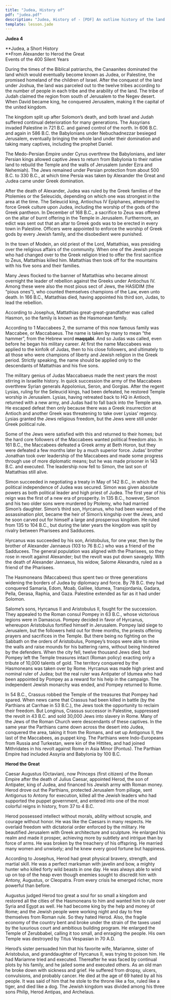 ```yaml
---
title: "Judea, History of"
pdf: "judea.pdf"
description: "Judea, History of - [PDF] An outline history of the land of Israel from the time of Alexander to Herod the Great; details of the activities of the Hasmonean family (Maccabees); profile of Herod the Great."
template: lesson.jade
---
```



**Judea 4**

**Judea, a Short History  
**From Alexander to Herod the Great  
Events of the 400 Silent Years

During the times of the Biblical patriarchs, the Canaanites dominated
the land which would eventually become known as Judea, or Palestine, the
promised homeland of the children of Israel. After the conquest of the
land under Joshua, the land was parceled out to the twelve tribes
according to the number of people in each tribe and the arability of the
land. The tribe of Judah claimed the region from south of Jerusalem to
the Negev desert. When David became king, he conquered Jerusalem, making
it the capital of the united kingdom.

The kingdom split up after Solomon’s death, and both Israel and Judah
suffered continual deterioration for many generations. The Assyrians
invaded Palestine in 721 B.C. and gained control of the north. In 606
B.C. and again in 586 B.C. the Babylonians under Nebuchadnezzar besieged
Jerusalem, eventually bringing the whole land under their domination and
taking many captives, including the prophet Daniel.

The Medo-Persian Empire under Cyrus overthrew the Babylonians, and later
Persian kings allowed captive Jews to return from Babylonia to their
native land to rebuild the Temple and the walls of Jerusalem (under Ezra
and Nehemiah). The Jews remained under Persian protection from about 500
B.C. to 330 B.C., at which time Persia was taken by Alexander the Great
and Judea came under Greek domination.

After the death of Alexander, Judea was ruled by the Greek families of
the Ptolemies or the Seleucids, depending on which one was strongest in
the area at the time. The Seleucid king, Antiochus IV Epiphanes,
attempted to force Greek culture upon Judea, including the worship of
the gods of the Greek pantheon. In December of 168 B.C., a sacrifice to
Zeus was offered on the altar of burnt offering in the Temple in
Jerusalem. Furthermore, an edict was sent out that an altar to Greek
gods was to be erected in every town in Palestine. Officers were
appointed to enforce the worship of Greek gods by every Jewish family,
and the disobedient were punished.

In the town of Modein, an old priest of the Lord, Mattathias, was
presiding over the religious affairs of the community. When one of the
Jewish people who had changed over to the Greek religion tried to offer
the first sacrifice to Zeus, Mattathias killed him. Mattathias then took
off for the mountains with his five sons and their families.

Many Jews flocked to the banner of Mattathias who became almost
overnight the leader of rebellion against the Greeks under Antiochus IV.
Among these were also the most pious sect of Jews, the HASIDIM (the
“pious ones”), who counted themselves champions of the Law, even unto
death. In 166 B.C., Mattathias died, having appointed his third son,
Judas, to lead the rebellion.

According to Josephus, Mattathias great-great-grandfather was called
Hasmon, so the family is known as the Hasmonean family.

According to 1 Maccabees 2, the surname of this now famous family was
Maccabee, or Maccabaeus. The name is taken by many to mean “the hammer”,
from the Hebrew word **maqqabi**. And so Judas was called, even before
he began his military career. At first the name Maccabees was applied to
the kinfolk of Judas, then to his close followers, and ultimately to all
those who were champions of liberty and Jewish religion in the Greek
period. Strictly speaking, the name should be applied only to the
descendants of Mattathias and his five sons.

The military genius of Judas Maccabaeus made the next years the most
stirring in Israelite history. In quick succession the army of the
Maccabees overthrew Syrian generals Appolonius, Seron, and Gorgias.
After the regent Lysias, ruling for the Seleucid kings, had been
defeated, he restored Temple worship in Jerusalem. Lysias, having
retreated back to HQ in Antioch, returned with a new army, and Judas had
to fall back into the Temple area. He escaped defeat then only because
there was a Greek insurrection at Antioch and another Greek was
threatening to take over Lysias’ regency. Lysias granted the Jews
religious freedom, but the Jews were still under Greek political rule.

Some of the Jews were satisfied with this and returned to their homes;
but the hard core followers of the Maccabees wanted political freedom
also. In 161 B.C., the Maccabees defeated a Greek army at Beth Horon,
but they were defeated a few months later by a much superior force.
Judas’ brother Jonathan took over leadership of the Maccabees and made
some progress through use of more diplomatic means; but he was made
prisoner in 143 B.C. and executed. The leadership now fell to Simon, the
last son of Mattathias still alive.

Simon succeeded in negotiating a treaty in May of 142 B.C., in which the
political independence of Judea was secured. Simon was given absolute
powers as both political leader and high priest of Judea. The first year
of his reign was the first of a new era of prosperity. In 135 B.C.,
however, Simon and his two older sons were murdered by Ptolemy, who had
married Simon’s daughter. Simon’s third son, Hyrcanus, who had been
warned of the assassination plot, became the heir of Simon’s kingship
over the Jews, and he soon carved out for himself a large and prosperous
kingdom. He ruled from 135 to 104 B.C., but during the later years the
kingdom was split by rivalry between Pharisees and Sadducees.

Hyrcanus was succeeded by his son, Aristobulus, for one year, then by
the brother of Alexander Jannaeus (103 to 76 B.C.) who was a friend of
the Sadducees. The general population was aligned with the Pharisees, so
they rose in revolt against Alexander; but the revolt was put down
savagely. With the death of Alexander Jannaeus, his widow, Salome
Alexandra, ruled as a friend of the Pharisees.

The Hasmoneans (Maccabees) thus spent two or three generations widening
the borders of Judea by diplomacy and force. By 78 B.C. they had
conquered Samaria, Edom, Moab, Galilee, Idumea, Transjordania, Gadara,
Pella, Gerasa, Raphia, and Gaza. Palestine extended as far as it had
under Solomon.

Salome’s sons, Hyrcanus II and Aristobulus II, fought for the
succession. They appealed to the Roman consul Pompey in 63 B.C., whose
victorious legions were in Damascus. Pompey decided in favor of
Hyrcanus, whereupon Aristobulus fortified himself in Jerusalem. Pompey
laid siege to Jerusalem, but the followers held out for three months,
the priests offering prayers and sacrifices in the Temple. But there
being no fighting on the Sabbath on the orders of Aristobulus, Pompey’s
troops were able to mine the walls and raise mounds for his battering
rams, without being hindered by the defenders. When the city fell,
twelve thousand Jews died; but Pompey left the Temple treasures intact
(Roman policy) exacting only a tribute of 10,000 talents of gold. The
territory conquered by the Hasmoneans was taken over by Rome. Hyrcanus
was made high priest and nominal ruler of Judea; but the real ruler was
Antipater of Idumea who had been appointed by Pompey as a reward for his
help in the campaign. The independent Jewish monarchy was ended, and
Pompey returned to Rome.

In 54 B.C., Crassus robbed the Temple of the treasures that Pompey had
spared. When news came that Crassus had been killed in battle (by the
Parthians at Carrhae in 53 B.C.), the Jews took the opportunity to
reclaim their freedom. But Longinus, Crassus successor in Palestine,
suppressed the revolt in 43 B.C. and sold 30,000 Jews into slavery in
Rome. Many of the Jews of the Roman Church were descendants of these
captives. In the same year the Parthians came down across the desert
into Judea, conquered the area, taking it from the Romans, and set up
Antigonus II, the last of the Maccabees, as puppet king. The Parthians
were Indo-Europeans from Russia and Turkestan, were kin of the Hittites,
and had joined Mithridates in his revolt against Rome in Asia Minor
(Pontus). The Parthian Empire had included Assyria and Babylonia by 100
B.C.

**Herod the Great**

Caesar Augustus (Octavian), now Princeps (first citizen) of the Roman
Empire after the death of Julius Caesar, appointed Herod, the son of
Antipater, king of Judea, and financed his Jewish army with Roman money.
Herod drove out the Parthians, protected Jerusalem from pillage, sent
Antigonus to Antony for execution, killed all the Jewish leaders who had
supported the puppet government, and entered into one of the most
colorful reigns in history, from 37 to 4 B.C.

Herod possessed intellect without morals, ability without scruple, and
courage without honor. He was like the Caesars in many respects. He
overlaid freedom with dictatorial order enforced by the military. He
beautified Jerusalem with Greek architecture and sculpture. He enlarged
his realm and made it prosper, achieving more by subtlety and intrigue
than by force of arms. He was broken by the treachery of his offspring.
He married many women and unwisely; and he knew every good fortune but
happiness.

According to Josephus, Herod had great physical bravery, strength, and
martial skill. He was a perfect marksman with javelin and bow, a mighty
hunter who killed forty wild beasts in one day. He was always able to
wind up on top of the heap even though enemies sought to discredit him
with Antony, Augustus, or Cleopatra. From every crisis he emerged
richer, more powerful than before.

Augustus judged Herod too great a soul for so small a kingdom and
restored all the cities of the Hasmoneans to him and wanted him to rule
over Syria and Egypt as well. He had become king by the help and money
of Rome; and the Jewish people were working night and day to free
themselves from Roman rule. So they hated Herod. Also, the fragile
economy of the country bent and broke under the strain of the taxes used
by the luxurious court and ambitious building program. He enlarged the
Temple of Zerubbabel, calling it too small, and enraging the people. His
own Temple was destroyed by Titus Vespasian in 70 A.D.

Herod’s sister persuaded him that his favorite wife, Mariamne, sister of
Aristobulus, and granddaughter of Hyrcanus II, was trying to poison him.
He had Mariamne tried and executed. Thereafter he was faced by continual
plots by his family, and he jailed some and executed others. As an old
man he broke down with sickness and grief. He suffered from dropsy,
ulcers, convulsions, and probably cancer. He died at the age of 69 hated
by all his people. It was said of him that he stole to the throne like a
fox, ruled like a tiger, and died like a dog. The Jewish kingdom was
divided among his three sons Philip, Herod Antipas, and Archelaus.

